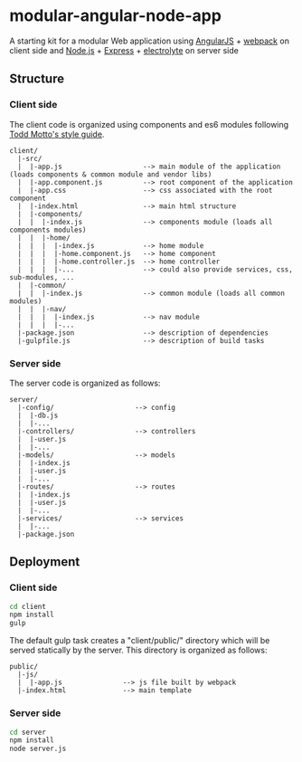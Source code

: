 # modular-angular-node-app
A starting kit for a modular Web application using [AngularJS](https://angularjs.org/) + [webpack](http://webpack.github.io/) on client side and [Node.js](https://nodejs.org/) + [Express](http://expressjs.com/) + [electrolyte](https://github.com/jaredhanson/electrolyte) on server side

Structure
---------

### Client side

The client code is organized using components and es6 modules following [Todd Motto's style guide](https://github.com/toddmotto/angular-styleguide).

```
client/
  |-src/
  |  |-app.js                    --> main module of the application (loads components & common module and vendor libs)
  |  |-app.component.js          --> root component of the application
  |  |-app.css                   --> css associated with the root component
  |  |-index.html                --> main html structure
  |  |-components/
  |  |  |-index.js               --> components module (loads all components modules)
  |  |  |-home/
  |  |  |  |-index.js            --> home module
  |  |  |  |-home.component.js   --> home component
  |  |  |  |-home.controller.js  --> home controller
  |  |  |  |-...                 --> could also provide services, css, sub-modules, ...
  |  |-common/
  |  |  |-index.js               --> common module (loads all common modules)
  |  |  |-nav/
  |  |  |  |-index.js            --> nav module
  |  |  |  |-...
  |-package.json                 --> description of dependencies
  |-gulpfile.js                  --> description of build tasks
```

### Server side

The server code is organized as follows:

```
server/
  |-config/                    --> config
  |  |-db.js
  |  |-...
  |-controllers/               --> controllers
  |  |-user.js
  |  |-...
  |-models/                    --> models
  |  |-index.js
  |  |-user.js
  |  |-...
  |-routes/                    --> routes
  |  |-index.js
  |  |-user.js
  |  |-...
  |-services/                  --> services
  |  |-...
  |-package.json
```

Deployment
----------

### Client side

```sh
cd client
npm install
gulp
```

The default gulp task creates a "client/public/" directory which will be served statically by the server.
This directory is organized as follows:
```
public/
  |-js/
  |  |-app.js               --> js file built by webpack
  |-index.html              --> main template
```

### Server side

```sh
cd server
npm install
node server.js
```
